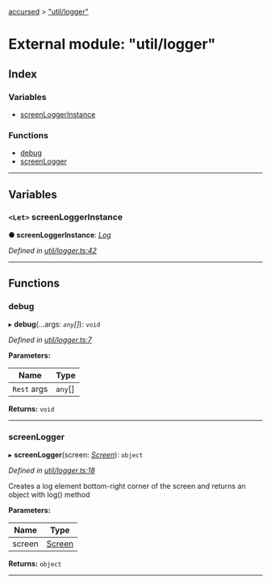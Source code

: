 [accursed](../README.md) > ["util/logger"](../modules/_util_logger_.md)

# External module: "util/logger"

## Index

### Variables

* [screenLoggerInstance](_util_logger_.md#screenloggerinstance)

### Functions

* [debug](_util_logger_.md#debug)
* [screenLogger](_util_logger_.md#screenlogger)

---

## Variables

<a id="screenloggerinstance"></a>

### `<Let>` screenLoggerInstance

**● screenLoggerInstance**: *[Log](../classes/_declarations_blessed_d_.widgets.log.md)*

*Defined in [util/logger.ts:42](https://github.com/cancerberoSgx/accursed/blob/978b980/src/util/logger.ts#L42)*

___

## Functions

<a id="debug"></a>

###  debug

▸ **debug**(...args: *`any`[]*): `void`

*Defined in [util/logger.ts:7](https://github.com/cancerberoSgx/accursed/blob/978b980/src/util/logger.ts#L7)*

**Parameters:**

| Name | Type |
| ------ | ------ |
| `Rest` args | `any`[] |

**Returns:** `void`

___
<a id="screenlogger"></a>

###  screenLogger

▸ **screenLogger**(screen: *[Screen](../classes/_declarations_blessed_d_.widgets.screen.md)*): `object`

*Defined in [util/logger.ts:18](https://github.com/cancerberoSgx/accursed/blob/978b980/src/util/logger.ts#L18)*

Creates a log element bottom-right corner of the screen and returns an object with log() method

**Parameters:**

| Name | Type |
| ------ | ------ |
| screen | [Screen](../classes/_declarations_blessed_d_.widgets.screen.md) |

**Returns:** `object`

___

